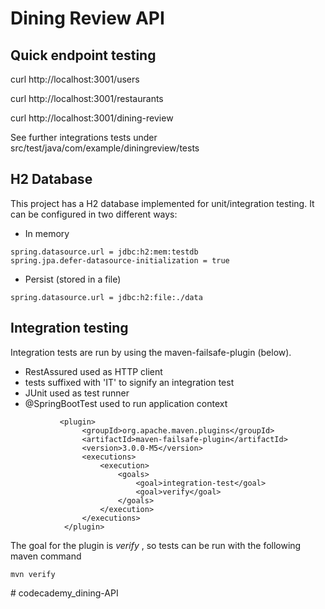 # Dining Review API

## Quick endpoint testing
curl http://localhost:3001/users

curl http://localhost:3001/restaurants

curl http://localhost:3001/dining-review

See further integrations tests under src/test/java/com/example/diningreview/tests
## H2 Database
This project has a H2 database implemented for unit/integration testing. It can be configured in two different ways:

- In memory
```
spring.datasource.url = jdbc:h2:mem:testdb
spring.jpa.defer-datasource-initialization = true
```
- Persist (stored in a file)
```
spring.datasource.url = jdbc:h2:file:./data
```
## Integration testing

Integration tests are run by using the maven-failsafe-plugin (below).
- RestAssured used as HTTP client
- tests suffixed with 'IT' to signify an integration test
- JUnit used as test runner
- @SpringBootTest used to run application context
```
           <plugin>
                <groupId>org.apache.maven.plugins</groupId>
                <artifactId>maven-failsafe-plugin</artifactId>
                <version>3.0.0-M5</version>
                <executions>
                    <execution>
                        <goals>
                            <goal>integration-test</goal>
                            <goal>verify</goal>
                        </goals>
                    </execution>
                </executions>
            </plugin>
```
The goal for the plugin is *verify* , so tests can be run with the following maven command

`mvn verify`

#   c o d e c a d e m y _ d i n i n g - A P I  
 